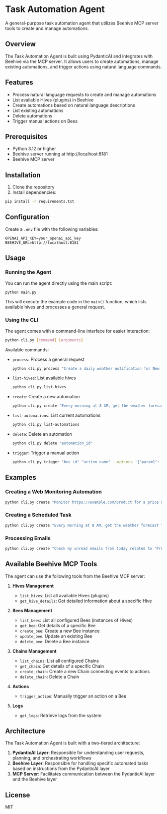# Task Automation Agent

A general-purpose task automation agent that utilizes Beehive MCP server tools to create and manage automations.

## Overview

The Task Automation Agent is built using PydanticAI and integrates with Beehive via the MCP server. It allows users to create automations, manage existing automations, and trigger actions using natural language commands.

## Features

- Process natural language requests to create and manage automations
- List available Hives (plugins) in Beehive
- Create automations based on natural language descriptions
- List existing automations
- Delete automations
- Trigger manual actions on Bees

## Prerequisites

- Python 3.12 or higher
- Beehive server running at http://localhost:8181
- Beehive MCP server

## Installation

1. Clone the repository
2. Install dependencies:

```bash
pip install -r requirements.txt
```

## Configuration

Create a `.env` file with the following variables:

```
OPENAI_API_KEY=your_openai_api_key
BEEHIVE_URL=http://localhost:8181
```

## Usage

### Running the Agent

You can run the agent directly using the main script:

```bash
python main.py
```

This will execute the example code in the `main()` function, which lists available hives and processes a general request.

### Using the CLI

The agent comes with a command-line interface for easier interaction:

```bash
python cli.py [command] [arguments]
```

Available commands:

- `process`: Process a general request
  ```bash
  python cli.py process "Create a daily weather notification for New York"
  ```

- `list-hives`: List available hives
  ```bash
  python cli.py list-hives
  ```

- `create`: Create a new automation
  ```bash
  python cli.py create "Every morning at 8 AM, get the weather forecast for London and post it to the #general Slack channel"
  ```

- `list-automations`: List current automations
  ```bash
  python cli.py list-automations
  ```

- `delete`: Delete an automation
  ```bash
  python cli.py delete "automation_id"
  ```

- `trigger`: Trigger a manual action
  ```bash
  python cli.py trigger "bee_id" "action_name" --options '{"param1": "value1"}'
  ```

## Examples

### Creating a Web Monitoring Automation

```bash
python cli.py create "Monitor https://example.com/product for a price drop below $50 and send me an email if it happens"
```

### Creating a Scheduled Task

```bash
python cli.py create "Every morning at 8 AM, get the weather forecast for London and post it to the #general Slack channel"
```

### Processing Emails

```bash
python cli.py create "Check my unread emails from today related to 'Project Alpha', summarize them, and draft a polite 'will look into this' reply for each"
```

## Available Beehive MCP Tools

The agent can use the following tools from the Beehive MCP server:

1. **Hives Management**
   - `list_hives`: List all available Hives (plugins)
   - `get_hive_details`: Get detailed information about a specific Hive

2. **Bees Management**
   - `list_bees`: List all configured Bees (instances of Hives)
   - `get_bee`: Get details of a specific Bee
   - `create_bee`: Create a new Bee instance
   - `update_bee`: Update an existing Bee
   - `delete_bee`: Delete a Bee instance

3. **Chains Management**
   - `list_chains`: List all configured Chains
   - `get_chain`: Get details of a specific Chain
   - `create_chain`: Create a new Chain connecting events to actions
   - `delete_chain`: Delete a Chain

4. **Actions**
   - `trigger_action`: Manually trigger an action on a Bee

5. **Logs**
   - `get_logs`: Retrieve logs from the system

## Architecture

The Task Automation Agent is built with a two-tiered architecture:

1. **PydanticAI Layer**: Responsible for understanding user requests, planning, and orchestrating workflows
2. **Beehive Layer**: Responsible for handling specific automated tasks based on instructions from the PydanticAI layer
3. **MCP Server**: Facilitates communication between the PydanticAI layer and the Beehive layer

## License

MIT